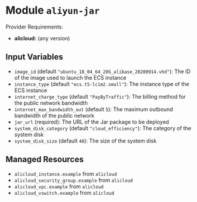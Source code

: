 
# Module `aliyun-jar`

Provider Requirements:
* **alicloud:** (any version)

## Input Variables
* `image_id` (default `"ubuntu_18_04_64_20G_alibase_20200914.vhd"`): The ID of the image used to launch the ECS instance
* `instance_type` (default `"ecs.t5-lc1m2.small"`): The instance type of the ECS instance
* `internet_charge_type` (default `"PayByTraffic"`): The billing method for the public network bandwidth
* `internet_max_bandwidth_out` (default `5`): The maximum outbound bandwidth of the public network
* `jar_url` (required): The URL of the Jar package to be deployed
* `system_disk_category` (default `"cloud_efficiency"`): The category of the system disk
* `system_disk_size` (default `40`): The size of the system disk

## Managed Resources
* `alicloud_instance.example` from `alicloud`
* `alicloud_security_group.example` from `alicloud`
* `alicloud_vpc.example` from `alicloud`
* `alicloud_vswitch.example` from `alicloud`

